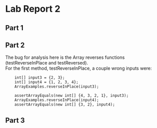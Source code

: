 # Lab Report 2  
  
## Part 1  
## Part 2  
The bug for analysis here is the Array reverses functions (testReverseInPlace and testReversed).  
For the first method, testReverseInPlace, a couple wrong inputs were:  
```
    int[] input3 = {2, 3};
    int[] input4 = {1, 2, 3, 4};
    ArrayExamples.reverseInPlace(input3);  
       
    assertArrayEquals(new int[] {4, 3, 2, 1}, input3);
    ArrayExamples.reverseInPlace(input4);
    assertArrayEquals(new int[] {3, 2}, input4);
```

## Part 3  
